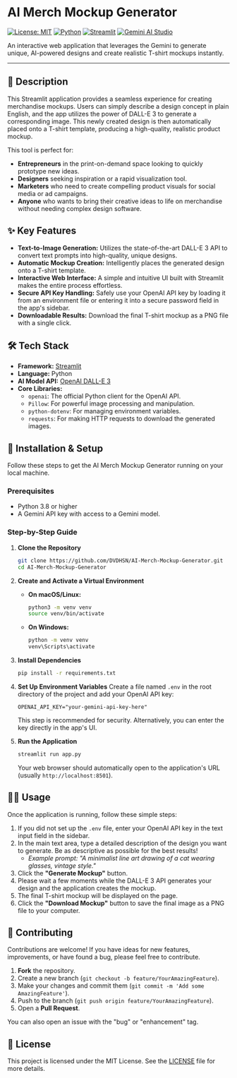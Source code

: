# AI Merch Mockup Generator

[![License: MIT](https://img.shields.io/badge/License-MIT-yellow.svg)](https://opensource.org/licenses/MIT)
[![Python](https://img.shields.io/badge/Python-3.8+-blue.svg)](https://www.python.org/downloads/)
[![Streamlit](https://img.shields.io/badge/Streamlit-1.25+-red.svg)](https://streamlit.io/)
[![Gemini AI Studio](https://img.shields.io/badge/Gemini-AI%20Studio-brightgreen.svg)](https://ai.google.com/)

An interactive web application that leverages the Gemini to generate unique, AI-powered designs and create realistic T-shirt mockups instantly.

---

## 📝 Description

This Streamlit application provides a seamless experience for creating merchandise mockups. Users can simply describe a design concept in plain English, and the app utilizes the power of DALL-E 3 to generate a corresponding image. This newly created design is then automatically placed onto a T-shirt template, producing a high-quality, realistic product mockup.

This tool is perfect for:
-   **Entrepreneurs** in the print-on-demand space looking to quickly prototype new ideas.
-   **Designers** seeking inspiration or a rapid visualization tool.
-   **Marketers** who need to create compelling product visuals for social media or ad campaigns.
-   **Anyone** who wants to bring their creative ideas to life on merchandise without needing complex design software.

## ✨ Key Features

-   **Text-to-Image Generation:** Utilizes the state-of-the-art DALL-E 3 API to convert text prompts into high-quality, unique designs.
-   **Automatic Mockup Creation:** Intelligently places the generated design onto a T-shirt template.
-   **Interactive Web Interface:** A simple and intuitive UI built with Streamlit makes the entire process effortless.
-   **Secure API Key Handling:** Safely use your OpenAI API key by loading it from an environment file or entering it into a secure password field in the app's sidebar.
-   **Downloadable Results:** Download the final T-shirt mockup as a PNG file with a single click.

## 🛠️ Tech Stack

-   **Framework:** [Streamlit](https://streamlit.io/)
-   **Language:** Python
-   **AI Model API:** [OpenAI DALL-E 3](https://openai.com/dall-e-3)
-   **Core Libraries:**
    -   `openai`: The official Python client for the OpenAI API.
    -   `Pillow`: For powerful image processing and manipulation.
    -   `python-dotenv`: For managing environment variables.
    -   `requests`: For making HTTP requests to download the generated images.

## 🚀 Installation & Setup

Follow these steps to get the AI Merch Mockup Generator running on your local machine.

### Prerequisites

-   Python 3.8 or higher
-   A Gemini API key with access to a Gemini model.

### Step-by-Step Guide

1.  **Clone the Repository**
    ```sh
    git clone https://github.com/DVDHSN/AI-Merch-Mockup-Generator.git
    cd AI-Merch-Mockup-Generator
    ```

2.  **Create and Activate a Virtual Environment**
    -   **On macOS/Linux:**
        ```sh
        python3 -m venv venv
        source venv/bin/activate
        ```
    -   **On Windows:**
        ```sh
        python -m venv venv
        venv\Scripts\activate
        ```

3.  **Install Dependencies**
    ```sh
    pip install -r requirements.txt
    ```

4.  **Set Up Environment Variables**
    Create a file named `.env` in the root directory of the project and add your OpenAI API key:
    ```
    OPENAI_API_KEY="your-gemini-api-key-here"
    ```
    This step is recommended for security. Alternatively, you can enter the key directly in the app's UI.

5.  **Run the Application**
    ```sh
    streamlit run app.py
    ```
    Your web browser should automatically open to the application's URL (usually `http://localhost:8501`).

## 👨‍💻 Usage

Once the application is running, follow these simple steps:

1.  If you did not set up the `.env` file, enter your OpenAI API key in the text input field in the sidebar.
2.  In the main text area, type a detailed description of the design you want to generate. Be as descriptive as possible for the best results!
    -   *Example prompt: "A minimalist line art drawing of a cat wearing glasses, vintage style."*
3.  Click the **"Generate Mockup"** button.
4.  Please wait a few moments while the DALL-E 3 API generates your design and the application creates the mockup.
5.  The final T-shirt mockup will be displayed on the page.
6.  Click the **"Download Mockup"** button to save the final image as a PNG file to your computer.

## 🤝 Contributing

Contributions are welcome! If you have ideas for new features, improvements, or have found a bug, please feel free to contribute.

1.  **Fork** the repository.
2.  Create a new branch (`git checkout -b feature/YourAmazingFeature`).
3.  Make your changes and commit them (`git commit -m 'Add some AmazingFeature'`).
4.  Push to the branch (`git push origin feature/YourAmazingFeature`).
5.  Open a **Pull Request**.

You can also open an issue with the "bug" or "enhancement" tag.

## 📄 License

This project is licensed under the MIT License. See the [LICENSE](https://github.com/DVDHSN/AI-Merch-Mockup-Generator/blob/main/LICENSE) file for more details.
```
